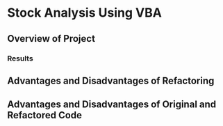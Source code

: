 # Stock Analysis Using VBA

## Overview of Project

### Results

## Advantages and Disadvantages of Refactoring
 
## Advantages and Disadvantages of Original and Refactored Code

